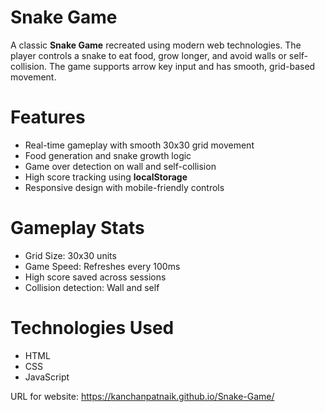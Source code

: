# Snake Game

A classic **Snake Game** recreated using modern web technologies. The player controls a snake to eat food, grow longer, and avoid walls or self-collision. The game supports arrow key input and has smooth, grid-based movement.

# Features

- Real-time gameplay with smooth 30x30 grid movement
- Food generation and snake growth logic
- Game over detection on wall and self-collision
- High score tracking using **localStorage**
- Responsive design with mobile-friendly controls

# Gameplay Stats

- Grid Size: 30x30 units
- Game Speed: Refreshes every 100ms
- High score saved across sessions
- Collision detection: Wall and self

# Technologies Used

- HTML
- CSS
- JavaScript

URL for website: https://kanchanpatnaik.github.io/Snake-Game/
